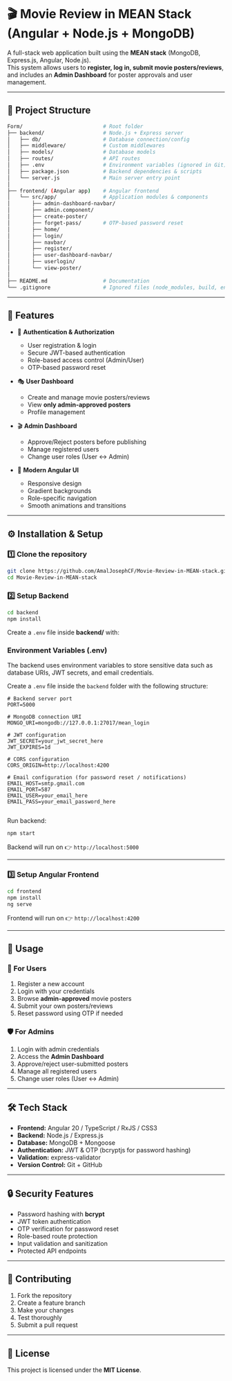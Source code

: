 # 🎬 Movie Review in MEAN Stack (Angular + Node.js + MongoDB)

A full-stack web application built using the **MEAN stack** (MongoDB, Express.js, Angular, Node.js).  
This system allows users to **register, log in, submit movie posters/reviews**, and includes an **Admin Dashboard** for poster approvals and user management.  

---

## 📂 Project Structure

```bash
Form/                          # Root folder
├── backend/                   # Node.js + Express server
│   ├── db/                    # Database connection/config
│   ├── middleware/            # Custom middlewares
│   ├── models/                # Database models
│   ├── routes/                # API routes
│   ├── .env                   # Environment variables (ignored in Git)
│   ├── package.json           # Backend dependencies & scripts
│   └── server.js              # Main server entry point
│
├── frontend/ (Angular app)    # Angular frontend
│   └── src/app/               # Application modules & components
│       ├── admin-dashboard-navbar/
│       ├── admin.component/
│       ├── create-poster/
│       ├── forget-pass/       # OTP-based password reset
│       ├── home/
│       ├── login/
│       ├── navbar/
│       ├── register/
│       ├── user-dashboard-navbar/
│       ├── userlogin/
│       └── view-poster/
│
├── README.md                  # Documentation
└── .gitignore                 # Ignored files (node_modules, build, env, etc.)
```

---

## 🚀 Features

- 🔐 **Authentication & Authorization**
  - User registration & login  
  - Secure JWT-based authentication  
  - Role-based access control (Admin/User)  
  - OTP-based password reset  

- 🎭 **User Dashboard**
  - Create and manage movie posters/reviews  
  - View **only admin-approved posters**  
  - Profile management  

- 🎬 **Admin Dashboard**
  - Approve/Reject posters before publishing  
  - Manage registered users  
  - Change user roles (User ↔ Admin)  

- 🎨 **Modern Angular UI**
  - Responsive design  
  - Gradient backgrounds  
  - Role-specific navigation  
  - Smooth animations and transitions  

---

## ⚙️ Installation & Setup

### 1️⃣ Clone the repository
```bash
git clone https://github.com/AmalJosephCF/Movie-Review-in-MEAN-stack.git
cd Movie-Review-in-MEAN-stack
```

### 2️⃣ Setup Backend
```bash
cd backend
npm install
```

Create a `.env` file inside **backend/** with:
### Environment Variables (.env)

The backend uses environment variables to store sensitive data such as database URIs, JWT secrets, and email credentials. 

Create a `.env` file inside the `backend` folder with the following structure:

```env
# Backend server port
PORT=5000

# MongoDB connection URI
MONGO_URI=mongodb://127.0.0.1:27017/mean_login

# JWT configuration
JWT_SECRET=your_jwt_secret_here
JWT_EXPIRES=1d

# CORS configuration
CORS_ORIGIN=http://localhost:4200

# Email configuration (for password reset / notifications)
EMAIL_HOST=smtp.gmail.com
EMAIL_PORT=587
EMAIL_USER=your_email_here
EMAIL_PASS=your_email_password_here


```

Run backend:
```bash
npm start
```

Backend will run on 👉 `http://localhost:5000`

---

### 3️⃣ Setup Angular Frontend
```bash
cd frontend
npm install
ng serve
```

Frontend will run on 👉 `http://localhost:4200`

---

## 📖 Usage

### 👤 For Users
1. Register a new account  
2. Login with your credentials  
3. Browse **admin-approved** movie posters  
4. Submit your own posters/reviews  
5. Reset password using OTP if needed  

### 🛡️ For Admins
1. Login with admin credentials  
2. Access the **Admin Dashboard**  
3. Approve/reject user-submitted posters  
4. Manage all registered users  
5. Change user roles (User ↔ Admin)  

---

## 🛠️ Tech Stack

- **Frontend:** Angular 20 / TypeScript / RxJS / CSS3  
- **Backend:** Node.js / Express.js  
- **Database:** MongoDB + Mongoose  
- **Authentication:** JWT & OTP (bcryptjs for password hashing)  
- **Validation:** express-validator  
- **Version Control:** Git + GitHub  

---

## 🔒 Security Features

- Password hashing with **bcrypt**  
- JWT token authentication  
- OTP verification for password reset  
- Role-based route protection  
- Input validation and sanitization  
- Protected API endpoints  

---

## 🤝 Contributing

1. Fork the repository  
2. Create a feature branch  
3. Make your changes  
4. Test thoroughly  
5. Submit a pull request  

---

## 📜 License

This project is licensed under the **MIT License**.
